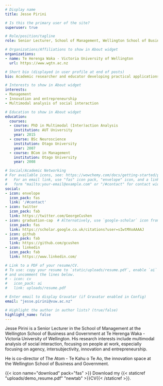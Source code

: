 ```yaml
---
# Display name
title: Jesse Pirini

# Is this the primary user of the site?
superuser: true

# Role/position/tagline
role: Senior Lecturer, School of Management, Wellington School of Business and Government

# Organizations/Affiliations to show in About widget
organizations:
- name: Te Herenga Waka - Victoria University of Wellington
  url: https://www.wgtn.ac.nz

# Short bio (displayed in user profile at end of posts)
bio: Academic researcher and educator developing practical applications of research

# Interests to show in About widget
interests:
- Management
- Innovation and entrepreneurship
- Multimodal analysis of social interaction

# Education to show in About widget
education:
  courses:
  - course: PhD in Multimodal (Inter)action Analysis
    institution: AUT University 
    year: 2015
  - course: BSc Neuroscience
    institution: Otago University
    year: 2007
  - course: BCom in Management
    institution: Otago University
    year: 2008

# Social/Academic Networking
# For available icons, see: https://wowchemy.com/docs/getting-started/page-builder/#icons
#   For an email link, use "fas" icon pack, "envelope" icon, and a link in the
#   form "mailto:your-email@example.com" or "/#contact" for contact widget.
social:
- icon: envelope
  icon_pack: fas
  link: '/#contact'
- icon: twitter
  icon_pack: fab
  link: https://twitter.com/GeorgeCushen
- icon: graduation-cap  # Alternatively, use `google-scholar` icon from `ai` icon pack
  icon_pack: fas
  link: https://scholar.google.co.uk/citations?user=sIwtMXoAAAAJ
- icon: github
  icon_pack: fab
  link: https://github.com/gcushen
- icon: linkedin
  icon_pack: fab
  link: https://www.linkedin.com/

# Link to a PDF of your resume/CV.
# To use: copy your resume to `static/uploads/resume.pdf`, enable `ai` icons in `params.toml`, 
# and uncomment the lines below.
# - icon: cv
#   icon_pack: ai
#   link: uploads/resume.pdf

# Enter email to display Gravatar (if Gravatar enabled in Config)
email: "jesse.pirini@vuw.ac.nz"

# Highlight the author in author lists? (true/false)
highlight_name: false
---
```


Jesse Pirini is a Senior Lecturer in the School of Management at the Wellington School of Business and Government at Te Herenga Waka - Victoria University of Wellington. His research interests include multimodal analysis of social interaction, focusing on people at work, especially focusing on agency, intersubjectivity, innovation and entrepreneurship. 

He is co-director of The Atom - Te Kahu o Te Ao, the innovation space at the Wellington School of Business and Government. 

{{< icon name="download" pack="fas" >}} Download my {{< staticref "uploads/demo_resume.pdf" "newtab" >}}CV{{< /staticref >}}.

